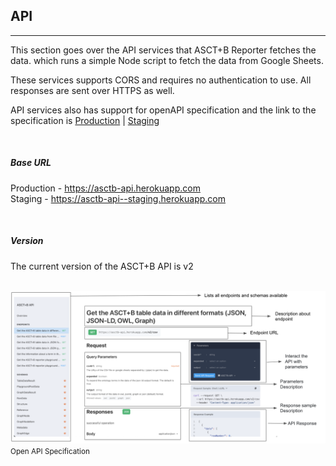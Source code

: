 ## API

---

This section goes over the API services that ASCT+B Reporter fetches the data. which runs a simple Node script to fetch the data from Google Sheets.

These services supports CORS and requires no authentication to use. All responses are sent over HTTPS as well.

API services also has support for openAPI specification and the link to the specification is [Production](https://asctb-api.herokuapp.com/) | [Staging](https://asctb-api--staging.herokuapp.com/)

<br>

##### Base URL

Production - https://asctb-api.herokuapp.com
<br>
Staging - https://asctb-api--staging.herokuapp.com

<br>

##### Version

The current version of the ASCT+B API is v2

<br>

<div class="text-center"> 
  <img src="assets/docs/asct+b-api/openAPI.png" class="md-img p-2 w-100">
  <small>Open API Specification</small>
</div>